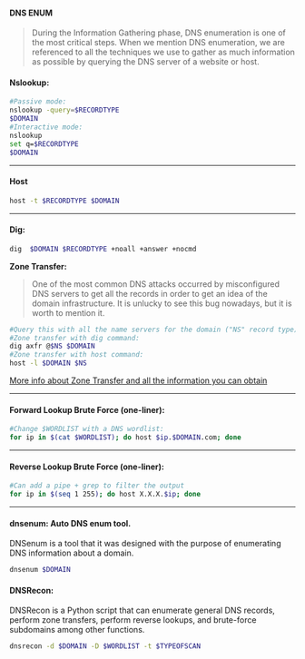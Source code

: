 #### DNS ENUM

> During the Information Gathering phase, DNS enumeration is one of the most critical steps. When we mention DNS enumeration, we are referenced to all the techniques we use to gather as much information as possible by querying the DNS server of a website or host.

#### Nslookup:
```bash
#Passive mode:
nslookup -query=$RECORDTYPE
$DOMAIN
#Interactive mode:
nslookup
set q=$RECORDTYPE
$DOMAIN
```

_____

#### Host
```bash
host -t $RECORDTYPE $DOMAIN
```

_____

#### Dig:
```bash
dig  $DOMAIN $RECORDTYPE +noall +answer +nocmd
```

**Zone Transfer:**

>One of the most common DNS attacks occurred by misconfigured DNS servers to get all the records in order to get an idea of the domain infrastructure. It is unlucky to see this bug nowadays, but it is worth to mention it.

```bash
#Query this with all the name servers for the domain ("NS" record type), maybe a single server has zone transfer enabled.
#Zone transfer with dig command:
dig axfr @$NS $DOMAIN
#Zone transfer with host command:
host -l $DOMAIN $NS
```
[More info about Zone Transfer and all the information you can obtain](https://digi.ninja/projects/zonetransferme.php)

_____

#### Forward Lookup Brute Force (one-liner):

```bash
#Change $WORDLIST with a DNS wordlist:
for ip in $(cat $WORDLIST); do host $ip.$DOMAIN.com; done
```
_____

#### Reverse Lookup Brute Force (one-liner):
```bash
#Can add a pipe + grep to filter the output
for ip in $(seq 1 255); do host X.X.X.$ip; done
```
_____

#### dnsenum: Auto DNS enum tool.
DNSenum is a tool that it was designed with the purpose of enumerating DNS information about a domain.

```bash
dnsenum $DOMAIN
```

#### DNSRecon:

DNSRecon is a Python script that can enumerate general DNS records, perform zone transfers, perform reverse lookups, and brute-force subdomains among other functions.

```bash
dnsrecon -d $DOMAIN -D $WORDLIST -t $TYPEOFSCAN
```
